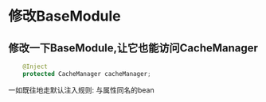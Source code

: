 # 修改BaseModule

修改一下BaseModule,让它也能访问CacheManager
----

```java
	@Inject
	protected CacheManager cacheManager;
```

一如既往地走默认注入规则: 与属性同名的bean
